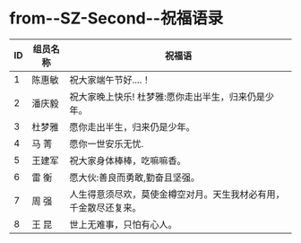 
# from--SZ-Second--祝福语录
ID | 组员名称 | 祝福语
--- | --- | ---
1 |陈惠敏 | 祝大家端午节好....！
2 |潘庆毅 | 祝大家晚上快乐! 杜梦雅:愿你走出半生，归来仍是少年。
3 | 杜梦雅| 愿你走出半生，归来仍是少年。
4 |马   菁  | 愿你一世安乐无忧. 
5 |王建军 |祝大家身体棒棒，吃嘛嘛香。
6 |雷   衡 |愿大伙:善良而勇敢,勤奋且坚强。
7 |周   强 |  人生得意须尽欢，莫使金樽空对月。天生我材必有用，千金散尽还复来。
8 |王   昆 | 世上无难事，只怕有心人。
